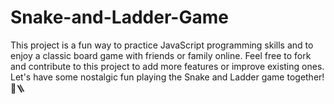 # Snake-and-Ladder-Game
This project is a fun way to practice JavaScript programming skills and to enjoy a classic board game with friends or family online. Feel free to fork and contribute to this project to add more features or improve existing ones. Let's have some nostalgic fun playing the Snake and Ladder game together! 🐍🪜
